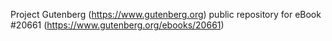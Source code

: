 Project Gutenberg (https://www.gutenberg.org) public repository for eBook #20661 (https://www.gutenberg.org/ebooks/20661)
